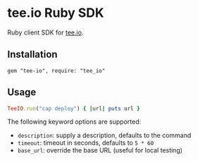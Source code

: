 # tee.io Ruby SDK

Ruby client SDK for [tee.io][].

[tee.io]: https://tee-io.herokuapp.com

## Installation

```
gem "tee-io", require: "tee_io"
```

## Usage

```rb
TeeIO.run("cap deploy") { |url| puts url }
```

The following keyword options are supported:

- `description`: supply a description, defaults to the command
- `timeout`: timeout in seconds, defaults to `5 * 60`
- `base_url`: override the base URL (useful for local testing)
